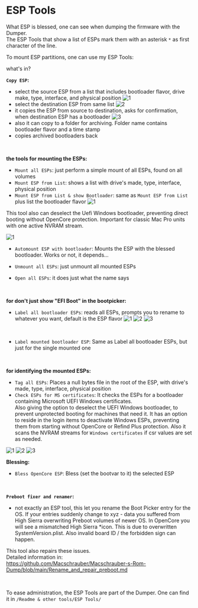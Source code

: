 # ESP Tools

What ESP is blessed, one can see when dumping the firmware with the Dumper.  
The ESP Tools that show a list of ESPs mark them with an asterisk `*` as first character of the line.



To mount ESP partitions, one can use my ESP Tools:
  
what's in?


**`Copy ESP`:**
- select the source ESP from a list that includes bootloader flavor, drive make, type, interface, and physical position
![1](https://github.com/Macschrauber/Macschrauber-s-Rom-Dump/blob/main/assets/img_ESP_tools/1%20select%20source%20ESP.png)
- select the destination ESP from same list
![2](https://github.com/Macschrauber/Macschrauber-s-Rom-Dump/blob/main/assets/img_ESP_tools/2%20select%20destination%20ESP.png)
- it copies the ESP from source to destination, asks for confirmation, when destination ESP has a bootloader
![3](https://github.com/Macschrauber/Macschrauber-s-Rom-Dump/blob/main/assets/img_ESP_tools/3%20confirm%20to%20delete%20destination%20ESP.png)
- also it can copy to a folder for archiving. Folder name contains bootloader flavor and a time stamp
- copies archived bootloaders back

<br>

**the tools for mounting the ESPs:**
- ```Mount all ESPs```: just perform a simple mount of all ESPs, found on all volumes
- ```Mount ESP from List```: shows a list with drive's made, type, interface, physical position
- ```Mount ESP from List & show Bootloader```: same as ```Mount ESP from List``` plus list the bootloader flavor
![1](https://github.com/Macschrauber/Macschrauber-s-Rom-Dump/blob/main/assets/img_ESP_tools/Mount%20ESP%20from%20list%20(Readme%20&%20other%20tools%20-%20ESP%20tools).png)  

This tool also can deselect the Uefi Windows bootloader, preventing direct booting without OpenCore protection. Important for
classic Mac Pro units with one active NVRAM stream.  

![1](https://github.com/Macschrauber/Macschrauber-s-Rom-Dump/blob/main/assets/img_ESP_tools/ask%20for%20deactivate%20Windows%20ESP.png)
<br>

- ```Automount ESP with bootloader```: Mounts the ESP with the blessed bootloader. Works or not, it depends...

- ```Unmount all ESPs```: just unmount all mounted ESPs

- ```Open all ESPs```: it does just what the name says

<br>

**for don't just show "EFI Boot" in the bootpicker:**
- ```Label all bootloader ESPs```: reads all ESPs, prompts you to rename to whatever you want, default is the ESP flavor
![1](https://github.com/Macschrauber/Macschrauber-s-Rom-Dump/blob/main/assets/img_ESP_tools/ask%20to%20change%20rp.png)
![2](https://github.com/Macschrauber/Macschrauber-s-Rom-Dump/blob/main/assets/img_ESP_tools/changed%20rp.png)
![3](https://github.com/Macschrauber/Macschrauber-s-Rom-Dump/blob/main/assets/img_ESP_tools/labels%20in%20bootpicker.jpg)
<br>

- ```Label mounted bootloader ESP```: Same as Label all bootloader ESPs, but just for the single mounted one


<br>

**for identifying the mounted ESPs:**
- ```Tag all ESPs```: Places a null bytes file in the root of the ESP, with drive's made, type, interface, physical position
- ```Check ESPs for MS certificates```: It checks the ESPs for a bootloader containing Microsoft UEFI Windows certificates.  
  Also giving the option to deselect the UEFI Windows bootloader, to prevent unprotected booting for machines that need it. 
It has an option to reside in the login items to deactivate Windows ESPs, preventing them from starting without OpenCore or Refind Plus protection.
Also it scans the NVRAM streams for `Windows certificates` if csr values are set as needed.


![1](https://github.com/Macschrauber/Macschrauber-s-Rom-Dump/blob/main/assets/img_ESP_tools/Check%20ESPs%20for%20MS%20certificates/3%20added.png)
![2](https://github.com/Macschrauber/Macschrauber-s-Rom-Dump/blob/main/assets/img_ESP_tools/Check%20ESPs%20for%20MS%20certificates/setup.png)
![3](https://github.com/Macschrauber/Macschrauber-s-Rom-Dump/blob/main/assets/img_ESP_tools/Check%20ESPs%20for%20MS%20certificates/deactivate%20Windows%20ESP%20dialog.png)


**Blessing:**
- ```Bless OpenCore ESP```: Bless (set the bootvar to it) the selected ESP
 
<br>

**```Preboot fixer and renamer```:**
- not exactly an ESP tool, this let you rename the Boot Picker entry for the OS. If your entries suddenly change to xyz - data you suffered from High Sierra overwriting Preboot volumes of newer OS.
In OpenCore you will see a mismatched High Sierra *icon. This is due to overwritten SystemVersion.plist. Also invalid board ID / the forbidden sign can happen.

This tool also repairs these issues.<br>
Detailed information in:<br>
https://github.com/Macschrauber/Macschrauber-s-Rom-Dump/blob/main/Rename_and_repair_preboot.md

<br>


To ease administration, the ESP Tools are part of the Dumper.
One can find it in ```/Readme & other tools/ESP Tools/```
